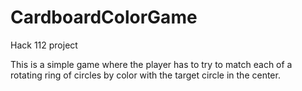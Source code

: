# CardboardColorGame
Hack 112 project

This is a simple game where the player has to try to match each of a rotating ring of circles by color with the target circle in the center.
